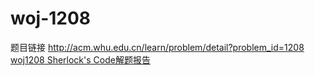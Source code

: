 # woj-1208
题目链接
http://acm.whu.edu.cn/learn/problem/detail?problem_id=1208</br>
[woj1208 Sherlock's Code解题报告](http://lijiansong.github.io/woj-1208/)
